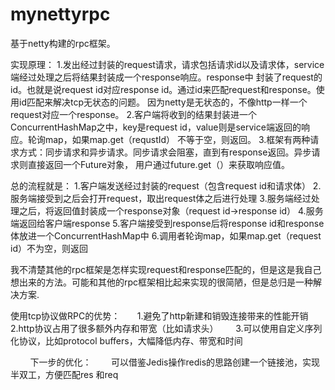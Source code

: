 # mynettyrpc

基于netty构建的rpc框架。

实现原理：
        1.发出经过封装的request请求，请求包括请求id以及请求体，service端经过处理之后将结果封装成一个response响应。response中
        封装了request的id。也就是说request id对应response id。通过id来匹配request和response。使用id匹配来解决tcp无状态的问题。
        因为netty是无状态的，不像http一样一个request对应一个response。
        2.客户端将收到的结果封装进一个ConcurrentHashMap之中，key是request id，value则是service端返回的响应。轮询map，如果map.get（requstId）
        不等于空，则返回。
        3.框架有两种请求方式：同步请求和异步请求。同步请求会阻塞，直到有response返回。异步请求则直接返回一个Future<RpcResponse>对象，
        用户通过future.get（）来获取响应值。
 
 
总的流程就是：
          1.客户端发送经过封装的request（包含request id和请求体）
          2.服务端接受到之后会打开request，取出request体之后进行处理
          3.服务端经过处理之后，将返回值封装成一个response对象（request id->response id）
          4.服务端返回给客户端response
          5.客户端接受到response后将response id和response 体放进一个ConcurrentHashMap中
          6.调用者轮询map，如果map.get（request id）不为空，则返回
          
          
我不清楚其他的rpc框架是怎样实现request和response匹配的，但是这是我自己想出来的方法。可能和其他的rpc框架相比起来实现的很简陋，但是总归是一种解决方案.


使用tcp协议做RPC的优势：
        1.避免了http新建和销毁连接带来的性能开销
        2.http协议占用了很多额外内存和带宽（比如请求头）
        3.可以使用自定义序列化协议，比如protocol buffers，大幅降低内存、带宽和时间
        
        
下一步的优化：
        可以借鉴Jedis操作redis的思路创建一个链接池，实现半双工，方便匹配res 和req
